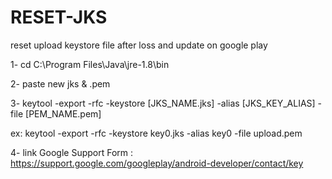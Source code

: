 # RESET-JKS
reset upload keystore file after loss and update on google play

1- cd C:\Program Files\Java\jre-1.8\bin


2- paste new jks & .pem


3- keytool -export -rfc -keystore [JKS_NAME.jks] -alias [JKS_KEY_ALIAS] -file [PEM_NAME.pem]


ex: keytool -export -rfc -keystore key0.jks -alias key0 -file upload.pem 

4- link Google Support Form :
	https://support.google.com/googleplay/android-developer/contact/key

